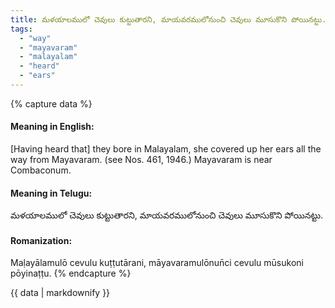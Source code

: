 ```yaml
---
title: మళయాలములో చెవులు కుట్టుతారని, మాయవరములోనుంచి చెవులు మూసుకొని పోయినట్టు.
tags:
  - "way"
  - "mayavaram"
  - "malayalam"
  - "heard"
  - "ears"
---
```


{% capture data %}
#### Meaning in English:
[Having heard that] they bore in Malayalam, she covered up her ears all the way from Mayavaram.
(see Nos. 461, 1946.)
Mayavaram is near Combaconum.

#### Meaning in Telugu:
మళయాలములో చెవులు కుట్టుతారని, మాయవరములోనుంచి చెవులు మూసుకొని పోయినట్టు.

#### Romanization:
Maḷayālamulō cevulu kuṭṭutārani, māyavaramulōnun̄ci cevulu mūsukoni pōyinaṭṭu.
{% endcapture %}

{{ data | markdownify }}

